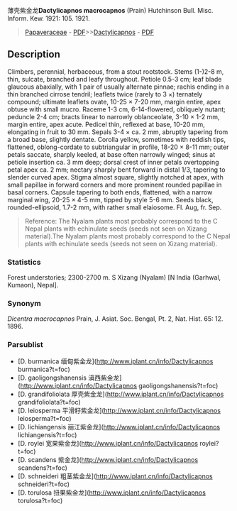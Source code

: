 薄壳紫金龙**Dactylicapnos macrocapnos** (Prain) Hutchinson Bull. Misc. Inform. Kew. 1921: 105. 1921.

> [Papaveraceae](http://www.iplant.cn/info/Papaveraceae?t=foc) - [PDF](http://www.iplant.cn/foc/pdf/Papaveraceae.pdf)>>[Dactylicapnos](http://www.iplant.cn/info/Dactylicapnos?t=foc) - [PDF](http://www.iplant.cn/foc/pdf/Dactylicapnos.pdf)

## Description

Climbers, perennial, herbaceous, from a stout rootstock. Stems (1-)2-8 m, thin, sulcate, branched and leafy throughout. Petiole 0.5-3 cm; leaf blade glaucous abaxially, with 1 pair of usually alternate pinnae; rachis ending in a thin branched cirrose tendril; leaflets twice (rarely to 3 ×) ternately compound; ultimate leaflets ovate, 10-25 × 7-20 mm, margin entire, apex obtuse with small mucro. Raceme 1-3 cm, 6-14-flowered, obliquely nutant; peduncle 2-4 cm; bracts linear to narrowly oblanceolate, 3-10 × 1-2 mm, margin entire, apex acute. Pedicel thin, reflexed at base, 10-20 mm, elongating in fruit to 30 mm. Sepals 3-4 × ca. 2 mm, abruptly tapering from a broad base, slightly dentate. Corolla yellow, sometimes with reddish tips, flattened, oblong-cordate to subtriangular in profile, 18-20 × 8-11 mm; outer petals saccate, sharply keeled, at base often narrowly winged; sinus at petiole insertion ca. 3 mm deep; dorsal crest of inner petals overtopping petal apex ca. 2 mm; nectary sharply bent forward in distal 1/3, tapering to slender curved apex. Stigma almost square, slightly notched at apex, with small papillae in forward corners and more prominent rounded papillae in basal corners. Capsule tapering to both ends, flattened, with a narrow marginal wing, 20-25 × 4-5 mm, tipped by style 5-6 mm. Seeds black, rounded-ellipsoid, 1.7-2 mm, with rather small elaiosome. Fl. Aug, fr. Sep.


> Reference: 
> The Nyalam plants most probably correspond to the C Nepal plants with echinulate seeds (seeds not seen on Xizang material).The Nyalam plants most probably correspond to the C Nepal plants with echinulate seeds (seeds not seen on Xizang material).

### Statistics
Forest understories; 2300-2700 m. S Xizang (Nyalam) [N India (Garhwal, Kumaon), Nepal].

### Synonym
*Dicentra macrocapnos* Prain, J. Asiat. Soc. Bengal, Pt. 2, Nat. Hist. 65: 12. 1896.

### Parsublist

* [D.  burmanica  缅甸紫金龙](http://www.iplant.cn/info/Dactylicapnos burmanica?t=foc)
* [D.  gaoligongshanensis  滇西紫金龙](http://www.iplant.cn/info/Dactylicapnos gaoligongshanensis?t=foc)
* [D.  grandifoliolata  厚壳紫金龙](http://www.iplant.cn/info/Dactylicapnos grandifoliolata?t=foc)
* [D.  leiosperma  平滑籽紫金龙](http://www.iplant.cn/info/Dactylicapnos leiosperma?t=foc)
* [D.  lichiangensis  丽江紫金龙](http://www.iplant.cn/info/Dactylicapnos lichiangensis?t=foc)
* [D.  roylei  宽果紫金龙](http://www.iplant.cn/info/Dactylicapnos roylei?t=foc)
* [D.  scandens  紫金龙](http://www.iplant.cn/info/Dactylicapnos scandens?t=foc)
* [D.  schneideri  粗茎紫金龙](http://www.iplant.cn/info/Dactylicapnos schneideri?t=foc)
* [D.  torulosa  扭果紫金龙](http://www.iplant.cn/info/Dactylicapnos torulosa?t=foc)
